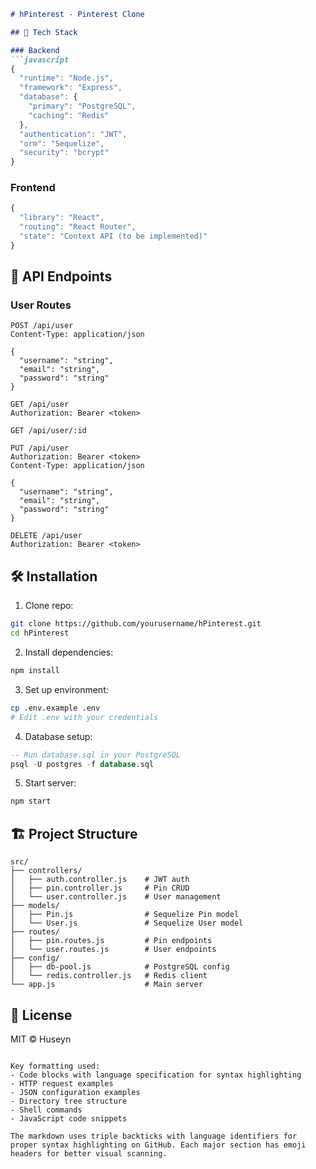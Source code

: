 ```markdown
# hPinterest - Pinterest Clone

## 🚀 Tech Stack

### Backend
```javascript
{
  "runtime": "Node.js",
  "framework": "Express",
  "database": {
    "primary": "PostgreSQL",
    "caching": "Redis"
  },
  "authentication": "JWT",
  "orm": "Sequelize",
  "security": "bcrypt"
}
```

### Frontend
```javascript
{
  "library": "React",
  "routing": "React Router",
  "state": "Context API (to be implemented)"
}
```

## 🔌 API Endpoints

### User Routes
```http
POST /api/user
Content-Type: application/json

{
  "username": "string",
  "email": "string",
  "password": "string"
}
```

```http
GET /api/user
Authorization: Bearer <token>
```

```http
GET /api/user/:id
```

```http
PUT /api/user
Authorization: Bearer <token>
Content-Type: application/json

{
  "username": "string",
  "email": "string",
  "password": "string"
}
```

```http
DELETE /api/user
Authorization: Bearer <token>
```

## 🛠️ Installation

1. Clone repo:
```bash
git clone https://github.com/yourusername/hPinterest.git
cd hPinterest
```

2. Install dependencies:
```bash
npm install
```

3. Set up environment:
```bash
cp .env.example .env
# Edit .env with your credentials
```

4. Database setup:
```sql
-- Run database.sql in your PostgreSQL
psql -U postgres -f database.sql
```

5. Start server:
```bash
npm start
```

## 🏗️ Project Structure

```
src/
├── controllers/
│   ├── auth.controller.js    # JWT auth
│   ├── pin.controller.js     # Pin CRUD
│   └── user.controller.js    # User management
├── models/
│   ├── Pin.js                # Sequelize Pin model
│   └── User.js               # Sequelize User model
├── routes/
│   ├── pin.routes.js         # Pin endpoints
│   └── user.routes.js        # User endpoints
├── config/
│   ├── db-pool.js            # PostgreSQL config
│   └── redis.controller.js   # Redis client
└── app.js                    # Main server
```

## 📜 License
MIT © Huseyn
```

Key formatting used:
- Code blocks with language specification for syntax highlighting
- HTTP request examples
- JSON configuration examples
- Directory tree structure
- Shell commands
- JavaScript code snippets

The markdown uses triple backticks with language identifiers for proper syntax highlighting on GitHub. Each major section has emoji headers for better visual scanning.
